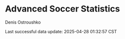 # Advanced Soccer Statistics
Denis Ostroushko

<!-- gfm -->

Last successful data update: 2025-04-28 01:32:57 CST
